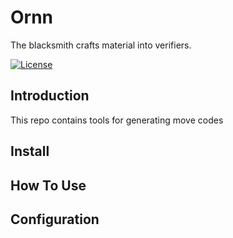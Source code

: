 # Ornn
The blacksmith crafts material into verifiers.

[![License](https://img.shields.io/github/license/sota-zk/orn)](./LICENSE)

## Introduction

This repo contains tools for generating move codes

## Install

## How To Use

## Configuration
